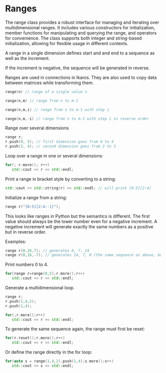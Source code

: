 # Ranges

The range class provides a robust interface for managing and iterating over multidimensional ranges. It includes various constructors for initialization, member functions for manipulating and querying the range, and operators for convenience. The class supports both integer and string-based initialization, allowing for flexible usage in different contexts.


A range in a single dimension defines start and and end to a sequence as well as the increment.

If the increment is negative, the sequence will be generated in reverse.

Ranges are used in connections in Ikaros. They are also used to copy data between matrices while transforming them.

```C++
range(n) // range of a single value n

range(n,m) // range from n to m-1
```

```C++
range(n,m,i) // range from n to m-1 with step i
```

```C++
range(n,m,-i) // range from n to m-1 with step i in reverse order
```

Range over several dimensions

```C++
range r;
r.push(0, 5); // first dimension goes from 0 to 4
r.push(2, 4); // second dimension goes from 2 to 3
```

Loop over a range in one or several dimensions:

```C++
for(; r.more(); r++)
   std::cout << r << std::endl;
```

Print a range in bracket style by converting to a string:

```C++
std::cout << std::string(r) << std::endl; // will print [0:5][2:4]
```

Initialize a range from a string:

```C++
range r("[0:5][2:4:-1]");
```

This looks like ranges in Python but the semantics is different. The first value should always be the lower number even for a negative increment. A negative increment will generate exactly the same numbers as a positive but in reverse order.

Examples:

```C++
range r(0,16,7); // generates 0, 7, 14
range r(0,16,-7); // generates 14, 7, 0 (the same sequence as above, but backwards)
```

Print numbers 0 to 4.

```C++
for(range r=range(0,5);r.more();r++)
   std::cout << r << std::endl;
```

Generate a multidimensional loop.

```C++
range r;
r.push(1,4,2);
r.push(1,4);

for(;r.more();r++)
   std::cout << r << std::endl;
```

To generate the same sequence again, the range must first be reset:

```C++
for(r.reset();r.more();r++)
   std::cout << r << std::endl;
```

Or define the range directly in the for loop:

```C++
for(auto s = range(1,4,2).push(1,4);s.more();s++)
   std::cout << s << std::endl;
```

